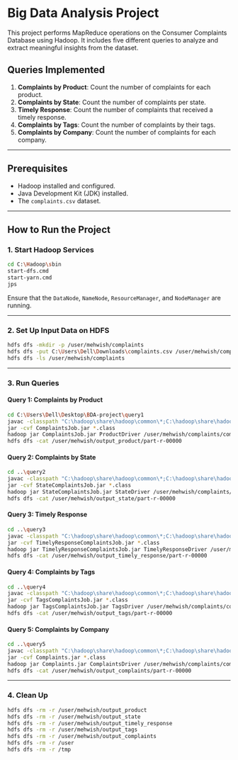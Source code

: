 # Big Data Analysis Project

This project performs MapReduce operations on the Consumer Complaints Database using Hadoop. It includes five different queries to analyze and extract meaningful insights from the dataset.

## Queries Implemented
1. **Complaints by Product**: Count the number of complaints for each product.
2. **Complaints by State**: Count the number of complaints per state.
3. **Timely Response**: Count the number of complaints that received a timely response.
4. **Complaints by Tags**: Count the number of complaints by their tags.
5. **Complaints by Company**: Count the number of complaints for each company.

---

## Prerequisites
- Hadoop installed and configured.
- Java Development Kit (JDK) installed.
- The `complaints.csv` dataset.

---

## How to Run the Project

### 1. Start Hadoop Services
```bash
cd C:\Hadoop\sbin  
start-dfs.cmd  
start-yarn.cmd  
jps  
```
Ensure that the `DataNode`, `NameNode`, `ResourceManager`, and `NodeManager` are running.

---

### 2. Set Up Input Data on HDFS
```bash 
hdfs dfs -mkdir -p /user/mehwish/complaints  
hdfs dfs -put C:\Users\Dell\Downloads\complaints.csv /user/mehwish/complaints/  
hdfs dfs -ls /user/mehwish/complaints  
```
---

### 3. Run Queries

#### Query 1: Complaints by Product
```bash
cd C:\Users\Dell\Desktop\BDA-project\query1  
javac -classpath "C:\hadoop\share\hadoop\common\*;C:\hadoop\share\hadoop\mapreduce\*" -d . ProductDriver.java ProductMapper.java ProductReducer.java  
jar -cvf ComplaintsJob.jar *.class  
hadoop jar ComplaintsJob.jar ProductDriver /user/mehwish/complaints/complaints.csv /user/mehwish/output_product  
hdfs dfs -cat /user/mehwish/output_product/part-r-00000  
```
#### Query 2: Complaints by State
```bash
cd ..\query2  
javac -classpath "C:\hadoop\share\hadoop\common\*;C:\hadoop\share\hadoop\mapreduce\*" -d . StateMapper.java StateReducer.java StateDriver.java  
jar -cvf StateComplaintsJob.jar *.class  
hadoop jar StateComplaintsJob.jar StateDriver /user/mehwish/complaints/complaints.csv /user/mehwish/output_state  
hdfs dfs -cat /user/mehwish/output_state/part-r-00000  
```
#### Query 3: Timely Response
```bash
cd ..\query3  
javac -classpath "C:\hadoop\share\hadoop\common\*;C:\hadoop\share\hadoop\mapreduce\*" -d . TimelyResponseMapper.java TimelyResponseReducer.java TimelyResponseDriver.java  
jar -cvf TimelyResponseComplaintsJob.jar *.class  
hadoop jar TimelyResponseComplaintsJob.jar TimelyResponseDriver /user/mehwish/complaints/complaints.csv /user/mehwish/output_timely_response  
hdfs dfs -cat /user/mehwish/output_timely_response/part-r-00000  
```
#### Query 4: Complaints by Tags
```bash
cd ..\query4  
javac -classpath "C:\hadoop\share\hadoop\common\*;C:\hadoop\share\hadoop\mapreduce\*" -d . TagsMapper.java TagsReducer.java TagsDriver.java  
jar -cvf TagsComplaintsJob.jar *.class  
hadoop jar TagsComplaintsJob.jar TagsDriver /user/mehwish/complaints/complaints.csv /user/mehwish/output_tags  
hdfs dfs -cat /user/mehwish/output_tags/part-r-00000  
```
#### Query 5: Complaints by Company
```bash
cd ..\query5  
javac -classpath "C:\hadoop\share\hadoop\common\*;C:\hadoop\share\hadoop\mapreduce\*" -d . ComplaintsMapper.java ComplaintsReducer.java ComplaintsDriver.java  
jar -cvf Complaints.jar *.class  
hadoop jar Complaints.jar ComplaintsDriver /user/mehwish/complaints/complaints.csv /user/mehwish/output_complaints  
hdfs dfs -cat /user/mehwish/output_complaints/part-r-00000  
```
---

### 4. Clean Up
```bash
hdfs dfs -rm -r /user/mehwish/output_product  
hdfs dfs -rm -r /user/mehwish/output_state  
hdfs dfs -rm -r /user/mehwish/output_timely_response  
hdfs dfs -rm -r /user/mehwish/output_tags  
hdfs dfs -rm -r /user/mehwish/output_complaints  
hdfs dfs -rm -r /user  
hdfs dfs -rm -r /tmp  
```
